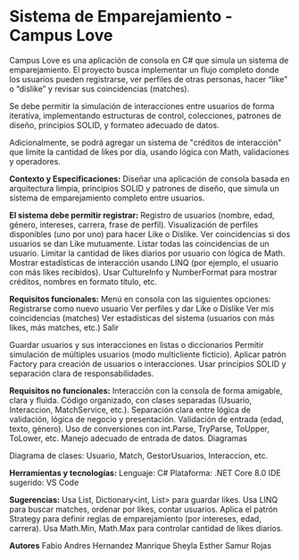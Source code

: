 # Sistema de Emparejamiento - Campus Love

Campus Love es una aplicación de consola en C# que simula un sistema de emparejamiento. El proyecto busca implementar un flujo completo donde los usuarios pueden registrarse, ver perfiles de otras personas, hacer “like” o “dislike” y revisar sus coincidencias (matches). 

Se debe permitir la simulación de interacciones entre usuarios de forma iterativa, implementando estructuras de control, colecciones, patrones de diseño, principios SOLID, y formateo adecuado de datos.

Adicionalmente, se podrá agregar un sistema de "créditos de interacción" que limite la cantidad de likes por día, usando lógica con Math, validaciones y operadores.

**Contexto y Especificaciones:**
Diseñar una aplicación de consola basada en arquitectura limpia, principios SOLID y patrones de diseño, que simula un sistema de emparejamiento completo entre usuarios.

**El sistema debe permitir registrar:**
Registro de usuarios (nombre, edad, género, intereses, carrera, frase de perfil).
Visualización de perfiles disponibles (uno por uno) para hacer Like o Dislike.
Ver coincidencias si dos usuarios se dan Like mutuamente.
Listar todas las coincidencias de un usuario.
Limitar la cantidad de likes diarios por usuario con lógica de Math.
Mostrar estadísticas de interacción usando LINQ (por ejemplo, el usuario con más likes recibidos).
Usar CultureInfo y NumberFormat para mostrar créditos, nombres en formato título, etc.

**Requisitos funcionales:**
Menú en consola con las siguientes opciones:
Registrarse como nuevo usuario
Ver perfiles y dar Like o Dislike
Ver mis coincidencias (matches)
Ver estadísticas del sistema (usuarios con más likes, más matches, etc.)
Salir

Guardar usuarios y sus interacciones en listas o diccionarios
Permitir simulación de múltiples usuarios (modo multicliente ficticio).
Aplicar patrón Factory para creación de usuarios o interacciones.
Usar principios SOLID y separación clara de responsabilidades.


**Requisitos no funcionales:**
Interacción con la consola de forma amigable, clara y fluida.
Código organizado, con clases separadas (Usuario, Interaccion, MatchService, etc.).
Separación clara entre lógica de validación, lógica de negocio y presentación.
Validación de entrada (edad, texto, género).
Uso de conversiones con int.Parse, TryParse, ToUpper, ToLower, etc.
Manejo adecuado de entrada de datos.
Diagramas

Diagrama de clases: Usuario, Match, GestorUsuarios, Interaccion, etc.

**Herramientas y tecnologías:**
Lenguaje: C#
Plataforma: .NET Core 8.0
IDE sugerido: VS Code


**Sugerencias:**
Usa List<Usuario>, Dictionary<int, List<int>> para guardar likes.
Usa LINQ para buscar matches, ordenar por likes, contar usuarios.
Aplica el patrón Strategy para definir reglas de emparejamiento (por intereses, edad, carrera).
Usa Math.Min, Math.Max para controlar cantidad de likes diarios.

**Autores**
Fabio Andres Hernandez Manrique
Sheyla Esther Samur Rojas